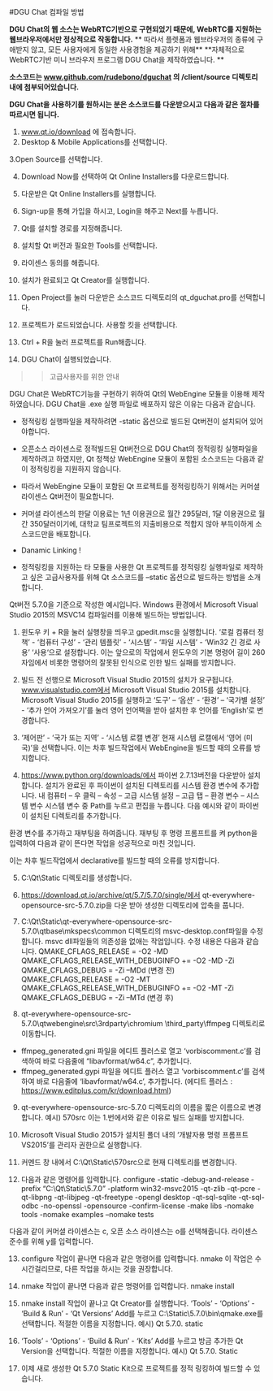 #DGU Chat 컴파일 방법


**DGU Chat의 웹 소스는 WebRTC기반으로 구현되었기 때문에, WebRTC를 지원하는 웹브라우저에서만 정상적으로 작동합니다.**
** 따라서 플렛폼과 웹브라우저의 종류에 구애받지 않고, 모든 사용자에게 동일한 사용경험을 제공하기 위해**
**자체적으로 WebRTC기반 미니 브라우저 프로그램 DGU Chat을 제작하였습니다. **

**소스코드는 www.github.com/rudebono/dguchat 의 /client/source 디렉토리 내에 첨부되어있습니다.**

**DGU Chat을 사용하기를 원하시는 분은 소스코드를 다운받으시고 다음과 같은 절차를 따르시면 됩니다.**

 1. www.qt.io/download 에 접속합니다.
 2. Desktop & Mobile Applications를 선택합니다.


 3.Open Source를 선택합니다.













 












 4. Download Now를 선택하여 Qt Online Installers를 다운로드합니다.


 5. 다운받은 Qt Online Installers를 실행합니다.





 6. Sign-up을 통해 가입을 하시고, Login을 해주고 Next를 누릅니다.













7. Qt를 설치할 경로를 지정해줍니다.














8. 설치할 Qt 버전과 필요한 Tools를 선택합니다.














9. 라이센스 동의를 해줍니다. 














10. 설치가 완료되고 Qt Creator를 실행합니다.


11. Open Project를 눌러 다운받은 소스코드 디렉토리의 qt_dguchat.pro를 선택합니다.


































12. 프로젝트가 로드되었습니다. 사용할 킷을 선택합니다.






















13. Ctrl + R을 눌러 프로젝트를 Run해줍니다.






















14. DGU Chat이 실행되었습니다.





>>고급사용자를 위한 안내

 DGU Chat은 WebRTC기능을 구현하기 위하여 Qt의 WebEngine 모듈을 이용해 제작하였습니다. DGU Chat을 .exe 실행 파일로 배포하지 않은 이유는 다음과 같습니다.
 - 정적링킹 실행파일을 제작하려면 -static 옵션으로 빌드된 Qt버전이 설치되어 있어야합니다.
 - 오픈소스 라이센스로 정적빌드된 Qt버전으로 DGU Chat의 정적링킹 실행파일을 제작하려고 하였지만, Qt 정책상 WebEngine 모듈이 포함된 소스코드는 다음과 같이 정적링킹을 지원하지 않습니다.


 - 따라서 WebEngine 모듈이 포함된 Qt 프로젝트를 정적링킹하기 위해서는 커머셜 라이센스 Qt버전이 필요합니다.
 - 커머셜 라이센스의 한달 이용료는 1년 이용권으로 월간 295달러, 1달 이용권으로 월간 350달러이기에, 대학교 팀프로젝트의 지출비용으로 적합지 않아 부득이하게 소스코드만을 배포합니다.
 - Danamic Linking !

 - 정적링킹을 지원하는 타 모듈을 사용한 Qt 프로젝트를 정적링킹 실행파일로 제작하고 싶은 고급사용자를 위해 Qt 소스코드를 –static 옵션으로 빌드하는 방법을 소개합니다.

 Qt버전 5.7.0을 기준으로 작성한 예시입니다.
Windows 환경에서 Microsoft Visual Studio 2015의 MSVC14 컴파일러를 이용해 빌드하는 방법입니다.

 1. 윈도우 키 + R을 눌러 실행창을 띄우고 gpedit.msc을 실행합니다.
‘로컬 컴퓨터 정책’ - ‘컴퓨터 구성’ - ‘관리 템플릿’ - ‘시스템’ - ‘파일 시스템’ - ‘Win32 긴 경로 사용’
‘사용‘으로 설정합니다.
 이는 앞으로의 작업에서 윈도우의 기본 명령어 길이 260자임에서 비롯한 명령어의 잘못된 인식으로 인한 빌드 실패를 방지합니다.

 2. 빌드 전 선행으로 Microsoft Visual Studio 2015의 설치가 요구됩니다.
www.visualstudio.com에서 Microsoft Visual Studio 2015를 설치합니다.
Microsoft Visual Studio 2015를 실행하고 ‘도구’ – ‘옵션’ - ‘환경’ – ‘국가별 설정’ - ‘추가 언어 가져오기’를 눌러 영어 언어팩을 받아 설치한 후 언어를 ‘English’로 변경합니다.

 3. ‘제어판’ - ‘국가 또는 지역’ - ‘시스템 로캘 변경’
현재 시스템 로캘에서 ‘영어 (미국)’을 선택합니다.
 이는 차후 빌드작업에서 WebEngine을 빌드할 때의 오류를 방지합니다.

 4. https://www.python.org/downloads/에서 파이썬 2.7.13버전을 다운받아 설치합니다.
설치가 완료된 후 파이썬이 설치된 디렉토리를 시스템 환경 변수에 추가합니다.
 내 컴퓨터 – 우 클릭 – 속성 – 고급 시스템 설정 – 고급 탭 – 환경 변수 – 시스템 변수
시스템 변수 중 Path를 누르고 편집을 누릅니다.
 다음 예시와 같이 파이썬이 설치된 디렉토리를 추가합니다.






 










 환경 변수를 추가하고 재부팅을 하여줍니다.
재부팅 후 명령 프롬프트를 켜 python을 입력하여 다음과 같이 뜬다면 작업을 성공적으로 마친 것입니다.



 이는 차후 빌드작업에서 declarative를 빌드할 때의 오류를 방지합니다.


 5. C:\Qt\Static 디렉토리를 생성합니다.

 6. https://download.qt.io/archive/qt/5.7/5.7.0/single/에서 qt-everywhere-opensource-src-5.7.0.zip을 다운 받아 생성한 디렉토리에 압축을 풉니다.

 7. C:\Qt\Static\qt-everywhere-opensource-src-5.7.0\qtbase\mkspecs\common 디렉토리의 msvc-desktop.conf파일을 수정합니다. msvc dll파일들의 의존성을 없애는 작업입니다.
 수정 내용은 다음과 같습니다.
	QMAKE_CFLAGS_RELEASE = -O2 -MD
	QMAKE_CFLAGS_RELEASE_WITH_DEBUGINFO += -O2 -MD -Zi
	QMAKE_CFLAGS_DEBUG = -Zi –MDd
						(변경 전)
	QMAKE_CFLAGS_RELEASE = -O2 -MT
	QMAKE_CFLAGS_RELEASE_WITH_DEBUGINFO += -O2 -MT -Zi
	QMAKE_CFLAGS_DEBUG = -Zi –MTd
						(변경 후)

 8. qt-everywhere-opensource-src-5.7.0\qtwebengine\src\3rdparty\chromium
\third_party\ffmpeg 디렉토리로 이동합니다.
 - ffmpeg_generated.gni 파일을 에디트 플러스로 열고 ‘vorbiscomment.c’를 검색하여 바로 다음줄에 “libavformat/w64.c”, 추가합니다.
 - ffmpeg_generated.gypi 파일을 에디트 플러스 열고 ‘vorbiscomment.c’를 검색하여 바로 다음줄에 ‘libavformat/w64.c’, 추가합니다.
 (에디트 플러스 : https://www.editplus.com/kr/download.html)

 9. qt-everywhere-opensource-src-5.7.0 디렉토리의 이름을 짧은 이름으로 변경합니다.
예시) 570src 
 이는 1.번에서와 같은 이유로 빌드 실패를 방지합니다.

 10. Microsoft Visual Studio 2015가 설치된 폴더 내의 ‘개발자용 명령 프롬프트 VS2015’를 관리자 권한으로 실행합니다.

 11. 커멘드 창 내에서 C:\Qt\Static\570src으로 현재 디렉토리를 변경합니다.

 12. 다음과 같은 명령어를 입력합니다.
 configure -static -debug-and-release -prefix “C:\Qt\Static\5.7.0” -platform win32-msvc2015 -qt-zlib -qt-pcre -qt-libpng -qt-libjpeg -qt-freetype -opengl desktop -qt-sql-sqlite -qt-sql-odbc -no-openssl -opensource -confirm-license -make libs -nomake tools -nomake examples –nomake tests


 다음과 같이 커머셜 라이센스는 c, 오픈 소스 라이센스는 o를 선택해줍니다.
라이센스 준수를 위해 y를 입력합니다.

 13. configure 작업이 끝나면 다음과 같은 명령어를 입력합니다.
nmake
 이 작업은 수 시간걸리므로, 다른 작업을 하시는 것을 권장합니다.

 14. nmake 작업이 끝나면 다음과 같은 명령어를 입력합니다.
nmake install 

 15. nmake install 작업이 끝나고 Qt Creator를 실행합니다.
‘Tools’ - ‘Options’ - ‘Build & Run’ - ‘Qt Versions’
Add를 누르고 C:\Static\5.7.0\bin\qmake.exe를 선택합니다.
적절한 이름을 지정합니다. 예시) Qt 5.7.0. static





 16. ‘Tools’ - ‘Options’ - ‘Build & Run’ - ‘Kits’
Add를 누르고 방금 추가한 Qt Version을 선택합니다.
적절한 이름을 지정합니다. 예시) Qt 5.7.0. Static




11. 이제 새로 생성한 Qt 5.7.0 Static Kit으로 프로젝트를 정적 링킹하여 빌드할 수 있습니다.
